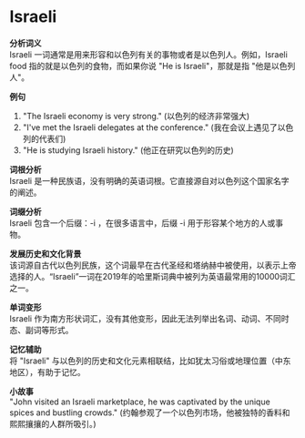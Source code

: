 # Israeli

**分析词义**  
Israeli 一词通常是用来形容和以色列有关的事物或者是以色列人。例如，Israeli food 指的就是以色列的食物，而如果你说 "He is Israeli"，那就是指 "他是以色列人"。

  

**例句**

  

1.  "The Israeli economy is very strong." (以色列的经济非常强大)
2.  "I've met the Israeli delegates at the conference." (我在会议上遇见了以色列的代表们)
3.  "He is studying Israeli history." (他正在研究以色列的历史)

  

**词根分析**  
Israeli 是一种民族语，没有明确的英语词根。它直接源自对以色列这个国家名字的阐述。

  

**词缀分析**  
Israeli 包含一个后缀：-i ，在很多语言中，后缀 -i 用于形容某个地方的人或事物。

  

**发展历史和文化背景**  
该词源自古代以色列民族，这个词最早在古代圣经和塔纳赫中被使用，以表示上帝选择的人。“Israeli”一词在2019年的哈里斯词典中被列为英语最常用的10000词汇之一。

  

**单词变形**  
Israeli 作为南方形状词汇，没有其他变形，因此无法列举出名词、动词、不同时态、副词等形式。

  

**记忆辅助**  
将 "Israeli" 与以色列的历史和文化元素相联结，比如犹太习俗或地理位置（中东地区），有助于记忆。

  

**小故事**  
"John visited an Israeli marketplace, he was captivated by the unique spices and bustling crowds." (约翰参观了一个以色列市场，他被独特的香料和熙熙攘攘的人群所吸引。)
